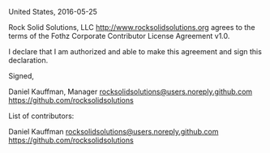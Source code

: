 United States, 2016-05-25

Rock Solid Solutions, LLC <http://www.rocksolidsolutions.org> agrees to the terms of the Fothz Corporate Contributor License
Agreement v1.0.

I declare that I am authorized and able to make this agreement and sign this
declaration.

Signed,

Daniel Kauffman, Manager rocksolidsolutions@users.noreply.github.com <https://github.com/rocksolidsolutions>

List of contributors:

Daniel Kauffman rocksolidsolutions@users.noreply.github.com <https://github.com/rocksolidsolutions>
